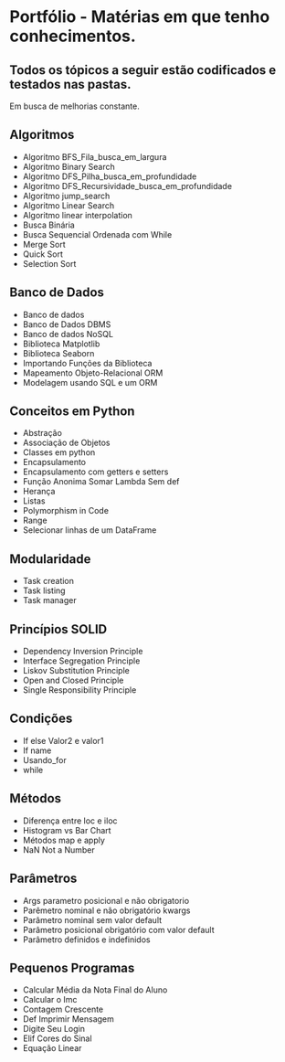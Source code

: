 # Portfólio - Matérias em que tenho conhecimentos. 

## Todos os tópicos a seguir estão codificados e testados nas pastas.

Em busca de melhorias constante.

## Algoritmos
- Algoritmo BFS_Fila_busca_em_largura
- Algoritmo Binary Search
- Algoritmo DFS_Pilha_busca_em_profundidade
- Algoritmo DFS_Recursividade_busca_em_profundidade
- Algoritmo jump_search
- Algoritmo Linear Search
- Algoritmo linear interpolation
- Busca Binária
- Busca Sequencial Ordenada com While
- Merge Sort
- Quick Sort
- Selection Sort

## Banco de Dados
- Banco de dados
- Banco de Dados DBMS
- Banco de dados NoSQL
- Biblioteca Matplotlib
- Biblioteca Seaborn
- Importando Funções da Biblioteca
- Mapeamento Objeto-Relacional ORM
- Modelagem usando SQL e um ORM

## Conceitos em Python
- Abstração
- Associação de Objetos
- Classes em python
- Encapsulamento
- Encapsulamento com getters e setters
- Função Anonima Somar Lambda Sem def
- Herança
- Listas
- Polymorphism in Code
- Range
- Selecionar linhas de um DataFrame

## Modularidade
- Task creation
- Task listing
- Task manager

## Princípios SOLID
- Dependency Inversion Principle
- Interface Segregation Principle
- Liskov Substitution Principle
- Open and Closed Principle
- Single Responsibility Principle

## Condições
- If else Valor2 e valor1
- If name
- Usando_for
- while

## Métodos
- Diferença entre loc e iloc
- Histogram vs Bar Chart
- Métodos map e apply
- NaN Not a Number

## Parâmetros
- Args parametro posicional e não obrigatorio
- Parêmetro nominal e não obrigatório kwargs
- Parâmetro nominal sem valor default
- Parâmetro posicional obrigatório com valor default
- Parâmetro definidos e indefinidos

## Pequenos Programas
- Calcular Média da Nota Final do Aluno
- Calcular o Imc
- Contagem Crescente
- Def Imprimir Mensagem
- Digite Seu Login
- Elif Cores do Sinal
- Equação Linear
